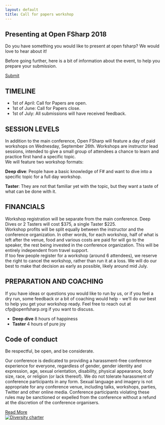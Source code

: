 ```yaml
---
layout: default
title: Call for papers workshop
---
```


<!--  start header   -->
<section id="cfp-header" class="call-for-paper">
    <div class="overlay"></div>
    <div class="container">
        <div class="row">
            <div class="col-md-9">
                <div class="row">
                    <div class="call-for-paper-item">
                        <h2>Presenting at Open FSharp 2018</h2>
                        <p>Do you have something you would like to present at open fsharp? We would love to hear about it!</p> 
                        <p>Before going further, here is a bit of information about the event, to help you prepare your submission.</p>
                    </div>
                </div><!-- /.row -->
            </div><!-- /.col-md-10 -->
            <div class="col-md-3">
                <a target="_blank" href="https://goo.gl/forms/uRrC8K5mMMbbD9fo1" class="custom-btn hvr-bounce-to-bottom">Submit</a>
            </div><!-- /.col-md-2 -->
        </div><!-- /.row -->
    </div><!-- /.container -->
</section>
<!--  end header   -->

<!--  start cfp   -->
<section class="national-conference">
	<div class="container">
		<div class="row">
			<div class="col-md-8">
				<div class="conference-main">
					<div class="section-head">
						<h2 class="header-title">TIMELINE</h2>
					</div>
                    <p>
                        <ul>
                            <li>1st of April: Call for Papers are open.</li>
                            <li>1st of June: Call for Papers close.</li>
                            <li>1st of July: All submissions will have received feedback.</li>
                        </ul>                    
                    </p>
				</div><!-- /.conference-main -->
                <div class="conference-main">
					<div class="section-head">
						<h2 class="header-title">SESSION LEVELS</h2>
					</div>
                    <p>In addition to the main conference, Open FSharp will feature a day of paid workshops on Wednesday, September 26th. Workshops are instructor lead sessions, intended to give a small group of attendees a chance to learn and practice first hand a specific topic.
					<br>
					We will feature two workshop formats:
					</p>
                    <p><strong>Deep dive</strong>: People have a basic knowledge of F# and want to dive into a specific topic for a full day workshop.</p>
                    <p><strong>Taster</strong>: They are not that familiar yet with the topic, but they want a taste of what can be done with it.</p>
				</div><!-- /.conference-main -->
                <div class="conference-main">
					<div class="section-head">
						<h2 class="header-title">FINANCIALS</h2>
					</div>
					<p>
					Workshop registration will be separate from the main conference. Deep Dives or 2 Tasters will cost $375, a single Taster $225.
					<br>
					Workshop profits will be split equally between the instructor and the conference organization. In other words, for each workshop, half of what is left after the venue, food and various costs are paid for will go to the speaker, the rest being invested in the conference organization. This will be entirely independent from travel support.
					<br>
					If too few people register for a workshop (around 6 attendees), we reserve the right to cancel the workshop, rather than run it at a loss. We will do our best to make that decision as early as possible, likely around mid July.
					</p>
                    <p></p>
				</div><!-- /.conference-main -->
                <div class="conference-main">
					<div class="section-head">
						<h2 class="header-title">PREPARATION AND COACHING</h2>
					</div>
                    <p>If you have ideas or questions you would like to run by us, or if you feel a dry run, some feedback or a bit of coaching would help - we'll do our best to help you get your workshop ready. Feel free to reach out at cfp@openfsharp.org if you want to discuss.</p>
				</div><!-- /.conference-main -->
			</div><!-- /.col-md-8 -->
			<div class="col-md-4">
				<div class="conference-info-outer">
					<div class="conference-info">
						<ul>
							<li>
								<span class="c-info-icon"><i class="fas fa-cogs"></i></span>
								<span class="c-info-content">
									<strong>Deep dive</strong>
									<span class="i-text">8 hours of happiness</span>
								</span>
							</li>
							<li>
								<span class="c-info-icon"><i class="fas fa-battery-half"></i></span>
								<span class="c-info-content">
									<strong>Taster</strong>
									<span class="i-text">4 hours of pure joy</span>
								</span>
							</li>
						</ul>
					</div><!-- /.conference-info -->
				</div><!-- /.conference-info-outer -->
			</div><!-- /.col-md-4 -->
		</div><!-- /.row -->
	</div><!-- /.container -->
</section>
<!--  end cfp   -->

<!--  start code of conduct   -->
<section id="coc" class="national-conference">
	<div class="container">
		<div class="row">
			<div class="col-md-8">
				<div class="conference-main">
					<div class="section-head">
						<h2 class="header-title">Code of conduct</h2>
						<p class="header-desc">Be respectful, be open, and be considerate.</p>
					</div>
					<p>Our conference is dedicated to providing a harassment-free conference experience for everyone, regardless of gender, gender identity 
						and expression, age, sexual orientation, disability, physical appearance, body size, race, or religion (or lack thereof). We do not 
						tolerate harassment of conference participants in any form. Sexual language and imagery is not appropriate for any conference venue, 
						including talks, workshops, parties, Twitter and other online media. Conference participants violating these rules may be sanctioned 
						or expelled from the conference without a refund at the discretion of the conference organisers.</p>
					<div class="button-group">
						<a href="http://confcodeofconduct.com/" class="custom-btn hvr-bounce-to-bottom" target="_blank">Read More</a>
					</div>
				</div><!-- /.conference-main -->
			</div><!-- /.col-md-8 -->
			<div class="col-md-4">
				<div class="conference-info-outer">
					<div class="conference-info">
						<a href="http://diversitycharter.org/" target="_blank">
							<img src="{{ site.baseurl }}public/assets/sharelogo_medium.png" alt="Diversity charter">
						</a>
					</div><!-- /.conference-info -->
				</div><!-- /.conference-info-outer -->
			</div><!-- /.col-md-4 -->
		</div><!-- /.row -->
	</div><!-- /.container -->
</section>
<!--  end code of conduct   -->